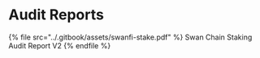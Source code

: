 # Audit Reports

{% file src="../.gitbook/assets/swanfi-stake.pdf" %}
Swan Chain Staking Audit Report V2
{% endfile %}


